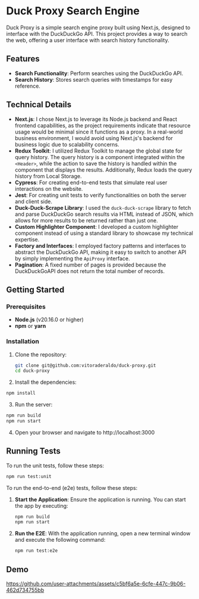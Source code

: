 # Duck Proxy Search Engine

Duck Proxy is a simple search engine proxy built using Next.js, designed to interface with the DuckDuckGo API. This project provides a way to search the web, offering a user interface with search history functionality.

## Features

- **Search Functionality**: Perform searches using the DuckDuckGo API.
- **Search History**: Stores search queries with timestamps for easy reference.

## Technical Details

- **Next.js**: I chose Next.js to leverage its Node.js backend and React frontend capabilities, as the project requirements indicate that resource usage would be minimal since it functions as a proxy. In a real-world business environment, I would avoid using Next.js's backend for business logic due to scalability concerns.
- **Redux Toolkit**: I utilized Redux Toolkit to manage the global state for query history. The query history is a component integrated within the `<Header>`, while the action to save the history is handled within the component that displays the results. Additionally, Redux loads the query history from Local Storage.
- **Cypress**: For creating end-to-end tests that simulate real user interactions on the website.
- **Jest**: For creating unit tests to verify functionalities on both the server and client side.
- **Duck-Duck-Scrape Library**: I used the `duck-duck-scrape` library to fetch and parse DuckDuckGo search results via HTML instead of JSON, which allows for more results to be returned rather than just one.
- **Custom Highlighter Component**: I developed a custom highlighter component instead of using a standard library to showcase my technical expertise.
- **Factory and Interfaces**: I employed factory patterns and interfaces to abstract the DuckDuckGo API, making it easy to switch to another API by simply implementing the `ApiProxy` interface.
- **Pagination**: A fixed number of pages is provided because the DuckDuckGoAPI does not return the total number of records.


## Getting Started

### Prerequisites

- **Node.js** (v20.16.0 or higher)
- **npm** or **yarn**

### Installation

1. Clone the repository:
   ```bash
   git clone git@github.com:vitoraderaldo/duck-proxy.git
   cd duck-proxy
   ```

2. Install the dependencies:
  ```bash
  npm install
  ```

3. Run the server:
  ```bash
  npm run build
  npm run start
  ```
4. Open your browser and navigate to http://localhost:3000

## Running Tests

To run the unit tests, follow these steps:
   ```bash
   npm run test:unit
   ```

To run the end-to-end (e2e) tests, follow these steps:

1. **Start the Application**: Ensure the application is running. You can start the app by executing:
   ```bash
   npm run build
   npm run start
   ```
2. **Run the E2E**: With the application running, open a new terminal window and execute the following command:
   ```bash
   npm run test:e2e
   ```


## Demo

https://github.com/user-attachments/assets/c5bf6a5e-6cfe-447c-9b06-462d734755bb
